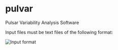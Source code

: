 # pulvar
Pulsar Variability Analysis Software

Input files must be text files of the following format:

![Input format](https://raw.githubusercontent.com/username/projectname/branch/path/to/img.png)
